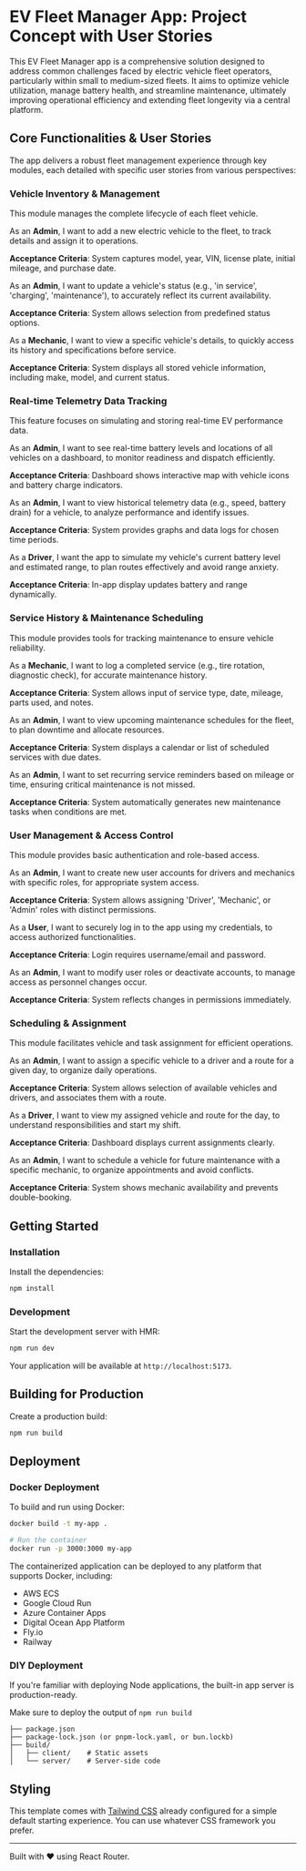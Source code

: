 # EV Fleet Manager App: Project Concept with User Stories
This EV Fleet Manager app is a comprehensive solution designed to address common challenges faced by electric vehicle fleet operators, particularly within small to medium-sized fleets. It aims to optimize vehicle utilization, manage battery health, and streamline maintenance, ultimately improving operational efficiency and extending fleet longevity via a central platform.

## Core Functionalities & User Stories
The app delivers a robust fleet management experience through key modules, each detailed with specific user stories from various perspectives:

### Vehicle Inventory & Management
This module manages the complete lifecycle of each fleet vehicle.

As an **Admin**, I want to add a new electric vehicle to the fleet, to track details and assign it to operations.

**Acceptance Criteria**: System captures model, year, VIN, license plate, initial mileage, and purchase date.

As an **Admin**, I want to update a vehicle's status (e.g., 'in service', 'charging', 'maintenance'), to accurately reflect its current availability.

**Acceptance Criteria**: System allows selection from predefined status options.

As a **Mechanic**, I want to view a specific vehicle's details, to quickly access its history and specifications before service.

**Acceptance Criteria**: System displays all stored vehicle information, including make, model, and current status.

### Real-time Telemetry Data Tracking
This feature focuses on simulating and storing real-time EV performance data.

As an **Admin**, I want to see real-time battery levels and locations of all vehicles on a dashboard, to monitor readiness and dispatch efficiently.

**Acceptance Criteria**: Dashboard shows interactive map with vehicle icons and battery charge indicators.

As an **Admin**, I want to view historical telemetry data (e.g., speed, battery drain) for a vehicle, to analyze performance and identify issues.

**Acceptance Criteria**: System provides graphs and data logs for chosen time periods.

As a **Driver**, I want the app to simulate my vehicle's current battery level and estimated range, to plan routes effectively and avoid range anxiety.

**Acceptance Criteria**: In-app display updates battery and range dynamically.

### Service History & Maintenance Scheduling
This module provides tools for tracking maintenance to ensure vehicle reliability.

As a **Mechanic**, I want to log a completed service (e.g., tire rotation, diagnostic check), for accurate maintenance history.

**Acceptance Criteria**: System allows input of service type, date, mileage, parts used, and notes.

As an **Admin**, I want to view upcoming maintenance schedules for the fleet, to plan downtime and allocate resources.

**Acceptance Criteria**: System displays a calendar or list of scheduled services with due dates.

As an **Admin**, I want to set recurring service reminders based on mileage or time, ensuring critical maintenance is not missed.

**Acceptance Criteria**: System automatically generates new maintenance tasks when conditions are met.

### User Management & Access Control
This module provides basic authentication and role-based access.

As an **Admin**, I want to create new user accounts for drivers and mechanics with specific roles, for appropriate system access.

**Acceptance Criteria**: System allows assigning 'Driver', 'Mechanic', or 'Admin' roles with distinct permissions.

As a **User**, I want to securely log in to the app using my credentials, to access authorized functionalities.

**Acceptance Criteria**: Login requires username/email and password.

As an **Admin**, I want to modify user roles or deactivate accounts, to manage access as personnel changes occur.

**Acceptance Criteria**: System reflects changes in permissions immediately.

### Scheduling & Assignment
This module facilitates vehicle and task assignment for efficient operations.

As an **Admin**, I want to assign a specific vehicle to a driver and a route for a given day, to organize daily operations.

**Acceptance Criteria**: System allows selection of available vehicles and drivers, and associates them with a route.

As a **Driver**, I want to view my assigned vehicle and route for the day, to understand responsibilities and start my shift.

**Acceptance Criteria**: Dashboard displays current assignments clearly.

As an **Admin**, I want to schedule a vehicle for future maintenance with a specific mechanic, to organize appointments and avoid conflicts.

**Acceptance Criteria**: System shows mechanic availability and prevents double-booking.


## Getting Started

### Installation

Install the dependencies:

```bash
npm install
```

### Development

Start the development server with HMR:

```bash
npm run dev
```

Your application will be available at `http://localhost:5173`.

## Building for Production

Create a production build:

```bash
npm run build
```

## Deployment

### Docker Deployment

To build and run using Docker:

```bash
docker build -t my-app .

# Run the container
docker run -p 3000:3000 my-app
```

The containerized application can be deployed to any platform that supports Docker, including:

- AWS ECS
- Google Cloud Run
- Azure Container Apps
- Digital Ocean App Platform
- Fly.io
- Railway

### DIY Deployment

If you're familiar with deploying Node applications, the built-in app server is production-ready.

Make sure to deploy the output of `npm run build`

```
├── package.json
├── package-lock.json (or pnpm-lock.yaml, or bun.lockb)
├── build/
│   ├── client/    # Static assets
│   └── server/    # Server-side code
```

## Styling

This template comes with [Tailwind CSS](https://tailwindcss.com/) already configured for a simple default starting experience. You can use whatever CSS framework you prefer.

---

Built with ❤️ using React Router.
